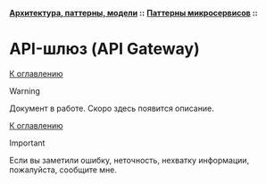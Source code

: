 **[Архитектура, паттерны, модели](../../README.md#patterns) ::** 
**[Паттерны микросервисов](../../README.md#patterns-microservices) ::**
# API-шлюз (API Gateway)

<!--

-->

[К оглавлению](../../README.md#patterns-microservices)

> [!WARNING]
> Документ в работе. Скоро здесь появится описание.

[К оглавлению](../../README.md#patterns-microservices)

> [!IMPORTANT]
> Если вы заметили ошибку, неточность, нехватку информации, пожалуйста, сообщите мне.
